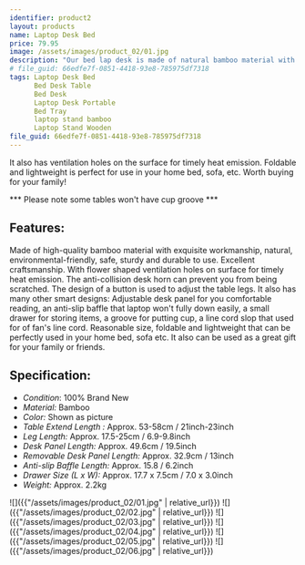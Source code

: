 ```yaml
---
identifier: product2
layout: products
name: Laptop Desk Bed
price: 79.95
image: /assets/images/product_02/01.jpg
description: "Our bed lap desk is made of natural bamboo material with exquisite workmanship, eco-friendly and durable to use. It has many smart designs, such as an anti-slip baffle and lifting table legs, small drawer cup place groove, etc."
# file_guid: 66edfe7f-0851-4418-93e8-785975df7318
tags: Laptop Desk Bed
      Bed Desk Table
      Bed Desk
      Laptop Desk Portable
      Bed Tray
      laptop stand bamboo
      Laptop Stand Wooden
file_guid: 66edfe7f-0851-4418-93e8-785975df7318
---
```

It also has ventilation holes on the surface for timely heat emission. Foldable and lightweight is perfect for use in your home bed, sofa, etc. Worth buying for your family!

*** Please note some tables won't have cup groove ***

## Features:

Made of high-quality bamboo material with exquisite workmanship, natural, environmental-friendly, safe, sturdy and durable to use.
Excellent craftsmanship. With flower shaped ventilation holes on surface for timely heat emission. The anti-collision desk horn can prevent you from being scratched. The design of a button is used to adjust the table legs.
It also has many other smart designs: Adjustable desk panel for you comfortable reading, an anti-slip baffle that laptop won't fully down easily, a small drawer for storing items, a groove for putting cup, a line cord slop that used for of fan's line cord.
Reasonable size, foldable and lightweight that can be perfectly used in your home bed, sofa etc.
It also can be used as a great gift for your family or friends.

## Specification:

* *Condition*: 100% Brand New
* *Material:* Bamboo
* *Color:* Shown as picture
* *Table Extend Length :* Approx. 53-58cm / 21inch-23inch
* *Leg Length:* Approx. 17.5-25cm / 6.9-9.8inch
* *Desk Panel Length:* Approx. 49.6cm / 19.5inch
* *Removable Desk Panel Length:* Approx. 32.9cm / 13inch
* *Anti-slip Baffle Length:* Approx. 15.8 / 6.2inch
* *Drawer Size (L x W):* Approx. 17.7 x 7.5cm / 7.0 x 3.0inch
* *Weight:* Approx. 2.2kg

![]({{"/assets/images/product_02/01.jpg" | relative_url}})
![]({{"/assets/images/product_02/02.jpg" | relative_url}})
![]({{"/assets/images/product_02/03.jpg" | relative_url}})
![]({{"/assets/images/product_02/04.jpg" | relative_url}})
![]({{"/assets/images/product_02/05.jpg" | relative_url}})
![]({{"/assets/images/product_02/06.jpg" | relative_url}})

<div class="powr-reviews" id="caf6c2b8_1589127967"></div><script src="https://www.powr.io/powr.js?platform=embed"></script>